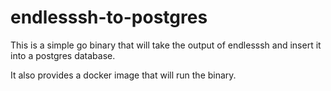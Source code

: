 # endlesssh-to-postgres

This is a simple go binary that will take the output of endlesssh and insert it into a postgres database.

It also provides a docker image that will run the binary.

